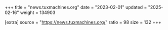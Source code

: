 +++
title = "news.tuxmachines.org"
date = "2023-02-01"
updated = "2025-02-16"
weight = 134903

[extra]
source = "https://news.tuxmachines.org/"
ratio = 98
size = 132
+++
